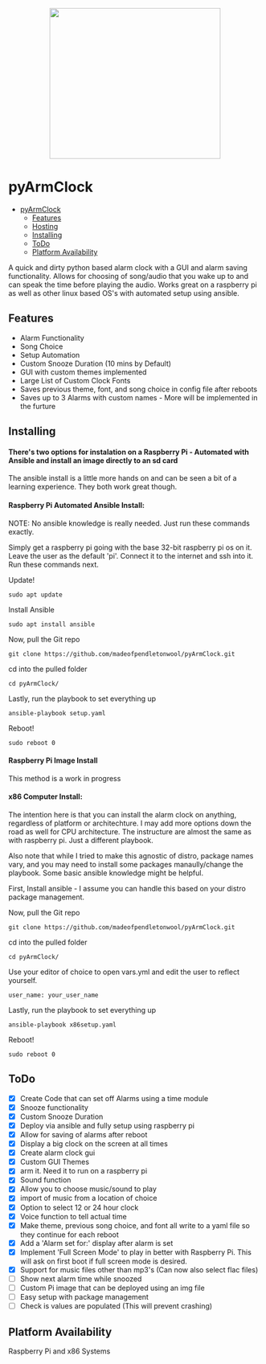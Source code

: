 <p align="center">
  <img width="340" height="300" src="./images/Alarm_Clock.png">
</p>

# pyArmClock

- [pyArmClock](#AlarmClock)
  - [Features](#Features)
  - [Hosting](#Hosting)
  - [Installing](#Installing)
  - [ToDo](#ToDo)
  - [Platform Availability](#Platform-Availability)
      
A quick and dirty python based alarm clock with a GUI and alarm saving functionality. Allows for choosing of song/audio that you wake up to and can speak the time before playing the audio. Works great on a raspberry pi as well as other linux based OS's with automated setup using ansible.

## Features
- Alarm Functionality
- Song Choice
- Setup Automation
- Custom Snooze Duration (10 mins by Default)
- GUI with custom themes implemented
- Large List of Custom Clock Fonts
- Saves previous theme, font, and song choice in config file after reboots
- Saves up to 3 Alarms with custom names - More will be implemented in the furture

## Installing

#### There's two options for instalation on a Raspberry Pi - Automated with Ansible and install an image directly to an sd card

The ansible install is a little more hands on and can be seen a bit of a learning experience. They both work great though. 

#### **Raspberry Pi Automated Ansible Install:**
NOTE: No ansible knowledge is really needed. Just run these commands exactly.

Simply get a raspberry pi going with the base 32-bit raspberry pi os on it. Leave the user as the default 'pi'. Connect it to the internet and ssh into it. Run these commands next.


Update!
```
sudo apt update
```
Install Ansible
```
sudo apt install ansible
```
Now, pull the Git repo
```
git clone https://github.com/madeofpendletonwool/pyArmClock.git
```
cd into the pulled folder
```
cd pyArmClock/
```
Lastly, run the playbook to set everything up
```
ansible-playbook setup.yaml
```
Reboot!
```
sudo reboot 0
```
#### **Raspberry Pi Image Install**
This method is a work in progress
#### **x86 Computer Install:**
The intention here is that you can install the alarm clock on anything, regardless of platform or architechture. I may add more options down the road as well for CPU architecture. The instructure are almost the same as with raspberry pi. Just a different playbook. 

Also note that while I tried to make this agnostic of distro, package names vary, and you may need to install some packages manaully/change the playbook. Some basic ansible knowledge might be helpful. 

First, Install ansible - I assume you can handle this based on your distro package management.

Now, pull the Git repo
```
git clone https://github.com/madeofpendletonwool/pyArmClock.git
```
cd into the pulled folder
```
cd pyArmClock/
```
Use your editor of choice to open vars.yml and edit the user to reflect yourself.
```
user_name: your_user_name
```
Lastly, run the playbook to set everything up
```
ansible-playbook x86setup.yaml
```
Reboot!
```
sudo reboot 0
```


## ToDo

 - [x] Create Code that can set off Alarms using a time module
 - [x] Snooze functionality
 - [x] Custom Snooze Duration
 - [x] Deploy via ansible and fully setup using raspberry pi
 - [x] Allow for saving of alarms after reboot
 - [x] Display a big clock on the screen at all times
 - [x] Create alarm clock gui
 - [x] Custom GUI Themes
 - [x] arm it. Need it to run on a raspberry pi
 - [x] Sound function
 - [x] Allow you to choose music/sound to play
 - [x] import of music from a location of choice 
 - [x] Option to select 12 or 24 hour clock
 - [x] Voice function to tell actual time
 - [x] Make theme, previous song choice, and font all write to a yaml file so they continue for each reboot
 - [x] Add a 'Alarm set for:' display after alarm is set
 - [x] Implement 'Full Screen Mode' to play in better with Raspberry Pi. This will ask on first boot if full screen mode is desired. 
 - [x] Support for music files other than mp3's (Can now also select flac files)
 - [ ] Show next alarm time while snoozed
 - [ ] Custom Pi image that can be deployed using an img file
 - [ ] Easy setup with package management
 - [ ] Check is values are populated (This will prevent crashing)

## Platform Availability

Raspberry Pi and x86 Systems 